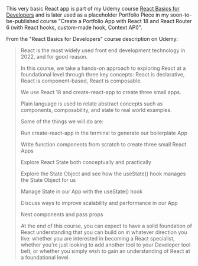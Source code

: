 This very basic React app is part of my Udemy course [React Basics for Developers](https://www.udemy.com/course/react-basics-for-developers/?referralCode=4D7B68443467018C5ED7) and is later used as a placeholder Portfolio Piece in my soon-to-be-published course "Create a Portfolio App with React 18 and React Router 6 (with React hooks, custom-made hook, Context API)".

From the "React Basics for Developers" course description on Udemy:

> React is the most widely used front end development technology in 2022, and for good reason.
> 
> In this course, we take a hands-on approach to exploring React at a foundational level through three key concepts: React is declarative, React is component-based, React is composable. 
> 
> We use React 18 and create-react-app to create three small apps.
> 
> Plain language is used to relate abstract concepts such as components, composability, and state to real world examples.
> 
> Some of the things we will do are:
> 
> Run create-react-app in the terminal to generate our boilerplate App
> 
> Write function components from scratch to create three small React Apps
> 
> Explore React State both conceptually and practically
> 
> Explore the State Object and see how the useState() hook manages the State Object for us
> 
> Manage State in our App with the useState() hook
> 
> Discuss ways to improve scalability and performance in our App
> 
> Nest components and pass props
> 
> At the end of this course, you can expect to have a solid foundation of React understanding that you can build on in whatever direction you like: whether you are interested in becoming a React specialist, whether you're just looking to add another tool to your Developer tool belt, or whether you simply wish to gain an understanding of React at a foundational level.